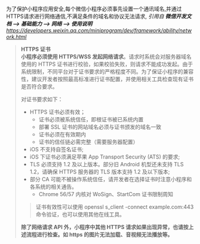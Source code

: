 

为了保护小程序应用安全,每个微信小程序必须事先设置一个通讯域名,并通过HTTPS请求进行网络通信,不满足条件的域名和协议无法请求,
*引用自 **微信开发文档 --> 基础能力 --> 网络 --> 使用说明** <br>
<https://developers.weixin.qq.com/miniprogram/dev/framework/ability/network.html>*
> **HTTPS 证书**<br>
> **小程序必须使用 HTTPS/WSS 发起网络请求**。请求时系统会对服务器域名使用的 HTTPS 证书进行校验，如果校验失败，则请求不能成功发起。由于系统限制，不同平台对于证书要求的严格程度不同。为了保证小程序的兼容性，建议开发者按照最高标准进行证书配置，并使用相关工具检查现有证书是否符合要求。
>
> 对证书要求如下：
>
> * HTTPS 证书必须有效；
>   * 证书必须被系统信任，即根证书被已系统内置
>   * 部署 SSL 证书的网站域名必须与证书颁发的域名一致
>   * 证书必须在有效期内
>   * 证书的信任链必需完整（需要服务器配置）
> * iOS 不支持自签名证书;
> * iOS 下证书必须满足苹果 App Transport Security (ATS) 的要求;
> * TLS 必须支持 1.2 及以上版本。部分旧 Android 机型还未支持 TLS 1.2，请确保 HTTPS 服务器的 TLS 版本支持 1.2 及以下版本;
> * 部分 CA 可能不被操作系统信任，请开发者在选择证书时注意小程序和各系统的相关通告。
>   * Chrome 56/57 内核对 WoSign、StartCom 证书限制周知
> >证书有效性可以使用 openssl s_client -connect example.com:443 命令验证，也可以使用其他在线工具。
>
> **除了网络请求 API 外，小程序中其他 HTTPS 请求如果出现异常，也请按上述流程进行检查。如 https 的图片无法加载、音视频无法播放等。**
